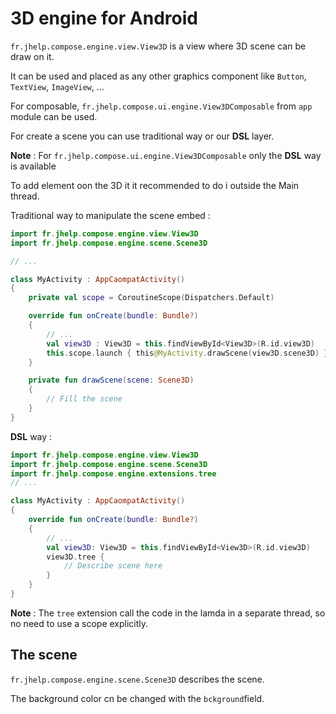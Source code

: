 # 3D engine for Android

`fr.jhelp.compose.engine.view.View3D` is a view where 3D scene can be draw on it.

It can be used and placed as any other graphics component like `Button`, `TextView`, `ImageView`,
...

For composable, `fr.jhelp.compose.ui.engine.View3DComposable` from `app` module can be used.

For create a scene you can use traditional way or our **DSL** layer.

**Note** : For `fr.jhelp.compose.ui.engine.View3DComposable` only the **DSL** way is available

To add element oon the 3D it it recommended to do i outside the Main thread.

Traditional way to manipulate the scene embed :

`````kotlin
import fr.jhelp.compose.engine.view.View3D
import fr.jhelp.compose.engine.scene.Scene3D

// ...

class MyActivity : AppCaompatActivity()
{
    private val scope = CoroutineScope(Dispatchers.Default)

    override fun onCreate(bundle: Bundle?)
    {
        // ...
        val view3D : View3D = this.findViewById<View3D>(R.id.view3D)
        this.scope.launch { this@MyActivity.drawScene(view3D.scene3D) }
    }

    private fun drawScene(scene: Scene3D)
    {
        // Fill the scene
    }
}
`````

**DSL** way : 

`````kotlin
import fr.jhelp.compose.engine.view.View3D
import fr.jhelp.compose.engine.scene.Scene3D
import fr.jhelp.compose.engine.extensions.tree
// ...

class MyActivity : AppCaompatActivity()
{
    override fun onCreate(bundle: Bundle?)
    {
        // ...
        val view3D: View3D = this.findViewById<View3D>(R.id.view3D)
        view3D.tree {
            // Describe scene here           
        }
    }
}

`````

**Note** : The `tree` extension call the code in the lamda in a separate thread, so no need to use a scope explicitly.

## The scene

`fr.jhelp.compose.engine.scene.Scene3D` describes the scene. 

The background color cn be changed with the `bckground`field.

